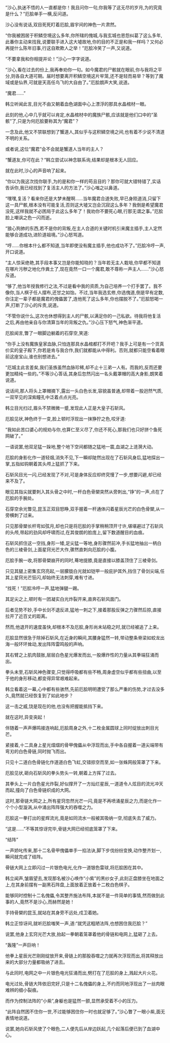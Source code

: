 
“沙心,执迷不悟的人一直都是你！我且问你一句,你我等了这无尽的岁月,为的究竟是什么？”厄脍单手一横,反问道。

沙心没有说话,双目死死盯着厄脍,眉宇间的神色一片肃然。

“你我被困居于积鳞空境这么多年,你所辖的傀城,与我玄城也恩怨纠葛了这么多年,此番你主动来找我,说要联手进入这大墟故地,你的目的不正是和我一样吗？又何必再提什么陈年旧事,行这自欺欺人之举！”厄脍冷笑了一声,又说道。

“不要拿我和你相提并论！”沙心一字字说道。

“沙心,看在过去的份上,我再奉劝你一句。如今魔君的尸骸就在眼前,你与我将之平分,则各自大道可期。届时想要离开积鳞空境这片牢笼,还不是轻而易举？等到了魔域或是仙界,可就是天高任鸟飞的大自由了。”厄脍朗声大笑,说道。

“魔君……”

韩立听闻此言,目光不由又朝着血色湖面中心上漂浮的那具水晶棺材一眼。

此刻的他,心中几乎就可以肯定,水晶棺材中的魔族尸骸,应该就是他们口中的“圣骸”了,只是为何厄脍要称其为“魔君”？

一念及此,他又不禁联想到了蟹道人,其似乎与这积鳞空境之间,也有着不少说不清道不明的关系。

或者说,这位“魔君”会不会就是蟹道人当年的主人？

“蟹道友,你可在此？”韩立尝试以神念联系询,结果却是根本无人回应。

就在此时,沙心的声音响了起来。

“你以为我这次找你联手,为的是和你一样的苟且目的？那你可就大错特错了,实话告诉你,我已经找到了复活主人的方法了。”沙心嗤之以鼻道。

“嘿嘿,复活？看来你还是大梦未醒啊……当年魔君合道失败,早已身陨道消,只留下这一具尸骸,根本没有可能复活,否则这大墟又岂会沉寂这么多年？我倒是希望魔君没死,这样我就不必困局于此这么多年了！我劝你不要死心眼,行那无谓之事。”厄脍脸上嘲讽之色一闪而逝。

“狼心狗肺的东西,若不是你的背叛,在主人合道的关键时机引来魔主插手,主人定然能够合道成功,进阶道祖境。”沙心怒骂道。

“哼……你根本什么都不知道,当年即使没有魔主插手,他也成功不了。”厄脍冷哼一声,开口说道。

“主人惊采绝艳,其手段本事又岂是你能知晓的？当年若无主人栽培,你早都不知道在哪片污秽之地化作粪土了,现在竟然一口一个魔君,敢不尊称一声主人……”沙心怒斥道。

“够了,他当年授我修行之法,不过是看中我的资质,为自己培养一个打手罢了。我不像你,当人棋子任人摆布,还甘之如饴。不过,当年我选玄修,你选傀道,倒是早有定数,你注定一辈子都是魔君的傀儡罢了,连他死了这么多年,你也摆脱不了。”厄脍怒喝一声,打断了沙心的斥责,说道。

“不管你说什么,这次也休想得到主人的尸骸,以满足你的一己私欲。待我将他复活之后,再由他亲自与你清算当年的背叛之仇。”沙心压下怒气,神色渐平道。

厄脍闻言,瞥了一眼脚边躺着的石穿空,笑道:

“你手上没有魔族皇家血脉,只怕连那具水晶棺都打不开吧？我手上可是有一个货真价实的皇子殿下,你若是肯与我合作,我们就都能从中得利。否则,就都只能空看着眼前这座宝山,谁也别想进去。”

“厄城主此言差矣,我们圣族虽然血脉珍稀,却不止十三弟一人有。而我的,反而还要更加精纯一些的。”不等沙心答话,其身后忽然闪出一名头戴罩帽的高大身影,朗笑着说道。

说话间,那人将头上罩帽摘下,露出一头白色长发,容貌虽普通,却带着一股迥然气质,一双罕见的深紫瞳孔中泛着点点光亮。

韩立目光扫过,眉头不禁微微一蹙,发现此人正是大皇子石斩风。

厄脍见状,神色终于一变,脸上顿时浮现出一抹狰狞之色,咬牙道:

“我如此苦口婆心的规劝与你,也算仁至义尽了,你还不死心,那我们也只好拼个鱼死网破了。”

一语说罢,他双足猛一跺地,整个地下空间都随之猛地一震,血湖之上涟漪大动。

厄脍的身影化作一道轻烟,消失不见,下一瞬却陡然出现在了石斩风身后,猛地探出一掌,五指如钩朝着其头颅上猛抓了下来。

石斩风目光一闪,已经发现了不对,可是身体反应却终究慢了一步,想要闪避,却已经来不及了。

眼见其指尖就要刺入其头骨之中时,一杆白色骨槊突然从旁刺出,“铮”的一声,点在了厄脍的手腕处。

石穿空余光瞥见,昆玉正双目怒睁,双手握着一杆通体闪着星辰光芒的白色骨槊,从一旁横刺了过来。

只见那骨槊长杆弯如弦月,却也只是将厄脍的手掌稍稍顶开寸许,堪堪避过了石斩风的头颅,带起的劲风却呼啸而过,在其俊朗的脸庞上,留下数道醒目的血痕。

石斩风抓住这一空挡,身形一矮,足尖猛一等地,身形骤然前冲,手长猛地抽出一柄白色的三棱骨剑,上面星窍光芒大作,骤然直刺向厄脍的小腹。

厄脍手腕一收,将那骨槊崩开的同时,蓦地提膝,竟是直接以膝盖顶住了三棱骨剑。

只见其腿上密集玄窍亮起,一层朦胧白光就如铠甲一般庇护其外,挡住了骨剑尖端,任其上星窍光芒狂闪,却始终无法刺穿,难有寸进。

“找死！”厄脍冷哼一声,猛地弹腿一踢。

其足尖之上,顿时有一团凝实白光炸裂开来,直奔石斩风面门。

后者见势不妙,手中长剑不退反进,猛地一刺之下,接着那股反弹之力骤然后掠,直接拉开了近百丈的距离。

然而,他退开的速度虽快,却根本不及厄脍,身形尚未站稳之时,就已经被追了上来。

厄脍显然很急于除掉石斩风,在近身的瞬间,其腰身猛然一转,带动整条脊梁如蛟龙出海一般环环耸动,发出阵阵雷鸣般的声响。

其右臂之上肌肉鼓胀,层层白色星光爆发而出,一股爆炸性的力量从其拳端狂涌而出。

拳头未至,石斩风神色骤变,只觉得呼吸都有些不畅,周身虚空似乎都有些扭曲,以至于他的身形移动,都变得异常艰难起来。

韩立看着这一幕,心中都有些骇然,先前厄脍明明遭受了那么严重的伤势,才过去没多久,竟然就已经恢复到了如此地步？

这一击之威,饶是现在的他,也没有把握能抵挡下来。

就在这时,异变突起！

伴随着一声声爆鸣接连响起,厄脍周身之外,十二枚金属圆球上同时绽放出刺目光芒。

紧接着,十二具身上星光熠熠的骨甲傀儡从中浮现而出,手中各自握着一道尖端带有弯刃的白色骨链,同时抛飞而出。

只见十二道白色骨链化作道道白色飞虹,交错掠空而至,如一张蛛网般笼罩了下来。

厄脍见状,砸向石斩风的拳头势头一转,朝着上方挥了过去。

其拳头上一片白色星光炸裂,好似撑开了一方灿烂星辰,一道道令人炫目的流光冲天而起,撞向了白色骨链织成的大网。

这时,那骨链大网之上,所有星窍忽然光芒一闪,竟是不再喷涌星辰之力,而是化作一个个小型漩涡,从中涌出阵阵强大的吞噬之力。

厄脍这一拳打出的星辉流光,竟是如同流水一般被其吸纳一空,彻底失去了威力。

“这是……”不等其惊讶完毕,骨链大网已经彻底笼罩了下来。

“结阵”

一声娇叱传来,那十二名骨甲傀儡单手一掐法诀,脚下步伐纷纷变换,动作整齐划一,瞬间就完成了结阵。

骨链大网上立即闪过一片银色电光,化作一道银色雷球,将厄脍困在其中。

韩立闻声,皱眉望去,发现那名被沙心唤作“小紫”的黑纱女子,此刻正盘膝坐在地面之上,在其身前摆有一副黑石阵盘,上面放着正放着十二枚白色棋子。

能够同时控制十二名傀儡,令其整齐施法布阵,本就不是一件简单的事情,然而做到此事的人,竟然不是沙心,而赫然是她！

手持骨槊的昆玉,就站在其身旁不远处,戍卫着她。

韩立正惊讶间,就听厄脍嗤笑一声,道:“就凭这粗陋法阵,也想困住我厄脍？”

说罢,他身上玄窍光芒大放,抬起一拳朝着笼罩着他的骨链和电网上,猛砸了上去。

“轰隆”一声巨响！

他拳上星辰光芒刚刚绽放开来,骨链上的那股吞噬之力就再次浮现而出,将其释放出来的大部分力量都吸纳了进去。

与此同时,电网之中一片银色电光狂涌而出,劈打在了厄脍的身上,溅起大片火花。

电光过处,骨链大阵依旧完好,只是十二名傀儡的身上,不约而同地浮现出了一丝肉眼难辨的细小裂痕。

而作为控制法阵的“小紫”,身躯也是猛然一颤,显然承受着不小的压力。

“此阵自然困不住你一世,不过能够困住你一时也就足够了。”沙心瞥了一眼小紫,面无表情地说道。

说罢,她向石斩风使了个眼色,二人便先后从岸边跃起,几个起落后便已到了血湖中心。